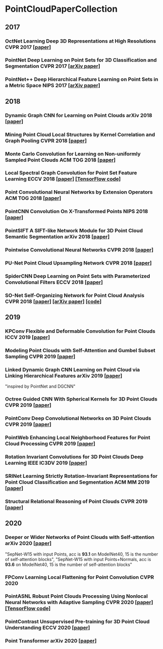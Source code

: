 # PointCloudPaperCollection

## 2017
### OctNet Learning Deep 3D Representations at High Resolutions CVPR 2017 [[paper]](https://arxiv.org/abs/1611.05009)
### PointNet Deep Learning on Point Sets for 3D Classification and Segmentation CVPR 2017 [[arXiv paper]](https://arxiv.org/abs/1612.00593)
### PointNet++ Deep Hierarchical Feature Learning on Point Sets in a Metric Space NIPS 2017 [[arXiv paper]](https://arxiv.org/abs/1706.02413)

## 2018
### Dynamic Graph CNN for Learning on Point Clouds arXiv 2018 [[paper]]()
### Mining Point Cloud Local Structures by Kernel Correlation and Graph Pooling CVPR 2018 [[paper]]()
### Monte Carlo Convolution for Learning on Non-uniformly Sampled Point Clouds ACM TOG 2018 [[paper]]()
### Local Spectral Graph Convolution for Point Set Feature Learning ECCV 2018 [[paper]]() [[TensorFlow code]](https://github.com/fate3439/LocalSpecGCN)
### Point Convolutional Neural Networks by Extension Operators ACM TOG 2018 [[paper]]()
### PointCNN Convolution On X-Transformed Points NIPS 2018 [[paper]]()
### PointSIFT A SIFT-like Network Module for 3D Point Cloud Semantic Segmentation arXiv 2018 [[paper]]()
### Pointwise Convolutional Neural Networks CVPR 2018 [[paper]]()
### PU-Net Point Cloud Upsampling Network CVPR 2018 [[paper]]()
### SpiderCNN Deep Learning on Point Sets with Parameterized Convolutional Filters ECCV 2018 [[paper]]()
### SO-Net Self-Organizing Network for Point Cloud Analysis CVPR 2018 [[paper]](https://openaccess.thecvf.com/content_cvpr_2018/html/Li_SO-Net_Self-Organizing_Network_CVPR_2018_paper.html) [[arXiv paper]](https://arxiv.org/abs/1803.04249) [[code]](https://github.com/lijx10/SO-Net)

## 2019
### KPConv Flexible and Deformable Convolution for Point Clouds ICCV 2019 [[paper]](https://arxiv.org/abs/1904.08889)
### Modeling Point Clouds with Self-Attention and Gumbel Subset Sampling CVPR 2019 [[paper]]()
### Linked Dynamic Graph CNN Learning on Point Cloud via Linking Hierarchical Features arXiv 2019 [[paper]](https://arxiv.org/abs/1904.10014)
"inspired by PointNet and DGCNN"
### Octree Guided CNN With Spherical Kernels for 3D Point Clouds CVPR 2019 [[paper]]()
### PointConv Deep Convolutional Networks on 3D Point Clouds CVPR 2019 [[paper]](https://arxiv.org/abs/1811.07246)
### PointWeb Enhancing Local Neighborhood Features for Point Cloud Processing CVPR 2019 [[paper]]()
### Rotation Invariant Convolutions for 3D Point Clouds Deep Learning IEEE IC3DV 2019 [[paper]]()
### SRINet Learning Strictly Rotation-Invariant Representations for Point Cloud Classification and Segmentation ACM MM 2019 [[paper]]()
### Structural Relational Reasoning of Point Clouds CVPR 2019 [[paper]]()

## 2020
### Deeper or Wider Networks of Point Clouds with Self-attention arXiv 2020 [[paper]]()
"SepNet-W15 with input Points, acc is **93.1** on ModelNet40, 15 is the number of self-attention blocks", "SepNet-W15 with input Points+Normals, acc is **93.6** on ModelNet40, 15 is the number of self-attention blocks"
### FPConv Learning Local Flattening for Point Convolution CVPR 2020
### PointASNL Robust Point Clouds Processing Using Nonlocal Neural Networks with Adaptive Sampling CVPR 2020 [[paper]]() [[TensorFlow code]](https://github.com/yanx27/PointASNL)
### PointContrast Unsupervised Pre-training for 3D Point Cloud Understanding ECCV 2020 [[paper]]()
### Point Transformer arXiv 2020 [[paper]]()
